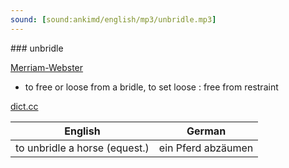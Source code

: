 ```yaml
---
sound: [sound:ankimd/english/mp3/unbridle.mp3]
---
```


\### unbridle

[Merriam-Webster](https://www.merriam-webster.com/dictionary/unbridle)

- to free or loose from a bridle, to set loose : free from restraint

[dict.cc](https://www.dict.cc/unbridle)

| English        | German       |
| -------------- | ------------ |
| to unbridle a horse (equest.) | ein Pferd abzäumen |
